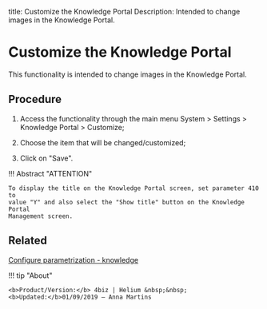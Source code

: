 title: Customize the Knowledge Portal
Description: Intended to change images in the Knowledge Portal.
# Customize the Knowledge Portal

This functionality is intended to change images in the Knowledge Portal.

Procedure
-------------

1.  Access the functionality through the main menu System \> Settings \>
    Knowledge Portal \> Customize;

2.  Choose the item that will be changed/customized;

3.  Click on "Save".

!!! Abstract "ATTENTION"

    To display the title on the Knowledge Portal screen, set parameter 410 to
    value "Y" and also select the "Show title" button on the Knowledge Portal
    Management screen. 

Related
-------

[Configure parametrization - knowledge](/en-us/4biz-helium/platform-administration/parameters-list/configure-parametrization-knowledge.html)

!!! tip "About"

    <b>Product/Version:</b> 4biz | Helium &nbsp;&nbsp;
    <b>Updated:</b>01/09/2019 – Anna Martins
